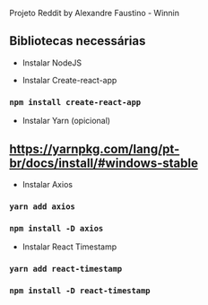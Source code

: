 Projeto Reddit by Alexandre Faustino - Winnin

## Bibliotecas necessárias 

* Instalar NodeJS

* Instalar Create-react-app
### `npm install create-react-app`

* Instalar Yarn (opicional)
 ## https://yarnpkg.com/lang/pt-br/docs/install/#windows-stable

* Instalar Axios
###  `yarn add axios`
###  `npm install -D axios`

* Instalar React Timestamp
###  `yarn add react-timestamp`
###  `npm install -D react-timestamp`


